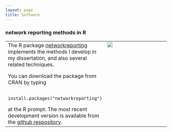 ```yaml
---
layout: page
title: Software
---
```


### network reporting methods in R
<table width="120%">            
<tr style="vertical-align:top;">                        
<td>
The R package <a href="http://dfeehan.github.io/networkreporting/">networkreporting</a> 
implements the methods I develop in my dissertation, and also several
related techniques. 
<p>You can download the package from CRAN by typing
<p>
<code>
install.packages("networkreporting")
</code>
</p>
at the R prompt. The most recent development version is available from the
<a href="https://github.com/dfeehan/networkreporting">github respository</a>.</td>
<td>
<div style="width:300px;">
<img src="{{ BASE_PATH }}/assets/images/reporting-network-example.png"></div>
</td>
</tr>
</table>

